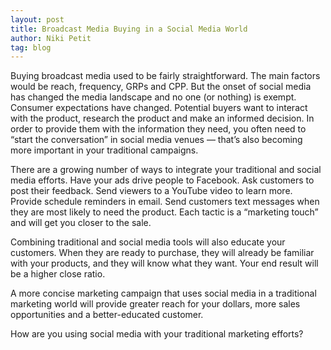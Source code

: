```yaml
---
layout: post
title: Broadcast Media Buying in a Social Media World
author: Niki Petit
tag: blog
---
```


Buying broadcast media used to be fairly straightforward. The main factors would be reach, frequency, GRPs and CPP. But the onset of social media has changed the media landscape and no one (or nothing) is exempt. Consumer expectations have changed. Potential buyers want to interact with the product, research the product and make an informed decision. In order to provide them with the information they need, you often need to “start the conversation” in social media venues — that’s also becoming more important in your traditional campaigns.

There are a growing number of ways to integrate your traditional and social media efforts. Have your ads drive people to Facebook. Ask customers to post their feedback. Send viewers to a YouTube video to learn more. Provide schedule reminders in email. Send customers text messages when they are most likely to need the product. Each tactic is a “marketing touch” and will get you closer to the sale.

Combining traditional and social media tools will also educate your customers. When they are ready to purchase, they will already be familiar with your products, and they will know what they want. Your end result will be a higher close ratio.

A more concise marketing campaign that uses social media in a traditional marketing world will provide greater reach for your dollars, more sales opportunities and a better-educated customer.

How are you using social media with your traditional marketing efforts?
